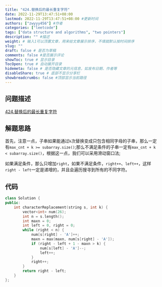```yaml
---
title: "424.替换后的最长重复字符"
date: 2022-11-29T13:47:51+08:00
lastmod: 2022-11-29T13:47:51+08:00 #更新时间
authors: ["zwyyy456"] #作者
categories: ["leetcode"]
tags: ["data structure and algorithms", "two pointers"]
description: "" #描述
weight: # 输入1可以顶置文章，用来给文章展示排序，不填就默认按时间排序
slug: ""
draft: false # 是否为草稿
comments: false #是否展示评论
showToc: true # 显示目录
TocOpen: true # 自动展开目录
hidemeta: false # 是否隐藏文章的元信息，如发布日期、作者等
disableShare: true # 底部不显示分享栏
showbreadcrumbs: false #顶部显示当前路径
---
```

## 问题描述
[424.替换后的最长重复字符](https://leetcode.cn/problems/longest-repeating-character-replacement/)

## 解题思路
首先，注意一点，子串如果能通过`k`次替换变成只包含相同字母的子串，那么一定有`max_cnt + k >= subarray.size()`;那么不满足条件的子串一定有`max_cnt + k < subarray.size()`，根据这一点，我们可以采用滑动窗口法;

如果满足条件，那么只增加`right`，如果不满足条件，`right++`、`left++`，这样`right - left`一定是递增的，并且会遍历搜寻到所有的不同字符。

## 代码
```cpp
class Solution {
public:
    int characterReplacement(string s, int k) {
        vector<int> num(26);
        int n = s.length();
        int maxn = 0;
        int left = 0, right = 0;
        while (right < n) {
            num[s[right] - 'A']++;
            maxn = max(maxn, num[s[right] - 'A']);
            if (right - left + 1 - maxn > k) {
                num[s[left] - 'A']--;
                left++;
            }
            right++;
        }
        return right - left;
    }
};
```
